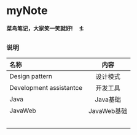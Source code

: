 # myNote

**菜鸟笔记，大家笑一笑就好!** ​ ​ ​ :surfer:





### 说明

| 名称                    |    内容     |
| :---------------------- | :---------: |
| Design pattern          |  设计模式   |
| Development assistantce |  开发工具   |
| Java                    |  Java基础   |
| JavaWeb                 | JavaWeb基础 |
|                         |             |
|                         |             |
|                         |             |
|                         |             |
|                         |             |

